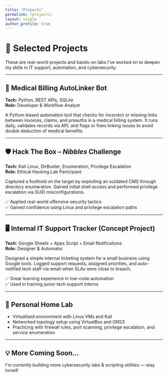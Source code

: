 ```yaml
---
title: "Projects"
permalink: /projects/
layout: single
author_profile: true
---
```


# 🧠 Selected Projects


These are real-world projects and hands-on labs I've worked on to deepen my skills in IT support, automation, and cybersecurity.

---

## 🔗 Medical Billing AutoLinker Bot

**Tech:** Python, REST APIs, SQLite  
**Role:** Developer & Workflow Analyst

A Python-based automation tool that checks for incorrect or missing links between invoices, claims, and preauths in a medical billing system. It runs daily, validates records via API, and flags or fixes linking issues to avoid double deduction of medical benefits.


---

## 🛡️ Hack The Box – *Nibbles* Challenge

**Tech:** Kali Linux, DirBuster, Enumeration, Privilege Escalation  
**Role:** Ethical Hacking Lab Participant

Captured a foothold on the target by exploiting an outdated CMS through directory enumeration. Gained initial shell access and performed privilege escalation via SUID misconfigurations.

✅ Applied real-world offensive security tactics  
✅ Gained confidence using Linux and privilege escalation paths

---

## 🖥️ Internal IT Support Tracker (Concept Project)

**Tech:** Google Sheets + Apps Script + Email Notifications  
**Role:** Designer & Automator

Designed a simple internal ticketing system for a small business using Google tools. Logged support requests, assigned priorities, and auto-notified tech staff via email when SLAs were close to breach.

✅ Great learning experience in low-code automation  
✅ Used in training junior tech support interns

---

## 🔧 Personal Home Lab

- Virtualized environment with Linux VMs and Kali
- Networked topology setup using VirtualBox and GNS3
- Practicing with firewall rules, port scanning, privilege escalation, and service enumeration

---

## 💡 More Coming Soon...

I'm currently building more cybersecurity labs & scripting utilities — stay tuned!

